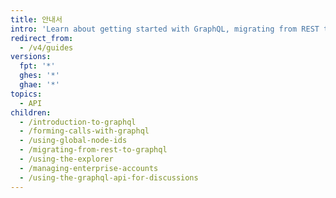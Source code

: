 ```yaml
---
title: 안내서
intro: 'Learn about getting started with GraphQL, migrating from REST to GraphQL, and how to use the GitHub GraphQL API for a variety of tasks.'
redirect_from:
  - /v4/guides
versions:
  fpt: '*'
  ghes: '*'
  ghae: '*'
topics:
  - API
children:
  - /introduction-to-graphql
  - /forming-calls-with-graphql
  - /using-global-node-ids
  - /migrating-from-rest-to-graphql
  - /using-the-explorer
  - /managing-enterprise-accounts
  - /using-the-graphql-api-for-discussions
---
```


